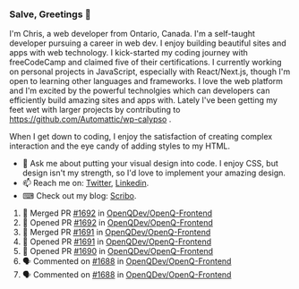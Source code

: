 ### Salve, Greetings 👋

I'm Chris, a web developer from Ontario, Canada. I'm a self-taught developer pursuing a career in web dev. I enjoy building beautiful sites and apps with web technology.
I kick-started my coding journey with freeCodeCamp and claimed five of their certifications.  I currently working on personal projects in JavaScript, especially with React/Next.js, though I'm open to learning other languages and frameworks. I love the web platform and I'm excited by the powerful technolgies which can developers can efficiently build amazing sites and apps with. Lately I've been getting my feet wet with larger projects by contributing to https://github.com/Automattic/wp-calypso .

When I get down to coding, I enjoy the satisfaction of creating complex interaction and the eye candy of adding styles to my HTML. 

- 💬 Ask me about putting your visual design into code. I enjoy CSS, but design isn't my strength, so I'd love to implement your amazing design.
- 📫 Reach me on: [Twitter](https://twitter.com/Christo28120856), [Linkedin](https://www.linkedin.com/in/christopher-stevers-07b9a5204/).
- ⌨ Check out my blog: [Scribo](https://christopherstevers.cf).
<!--
**Christopher-Stevers/Christopher-Stevers** is a ✨ _special_ ✨ repository because its `README.md` (this file) appears on your GitHub profile.

Here are some ideas to get you started:

- 🔭 I’m currently working on ...
- 🌱 I’m currently learning ...
- 👯 I’m looking to collaborate on ...
- 🤔 I’m looking for help with ...
- 😄 Pronouns: ...
- ⚡ Fun fact: ...
-->

<!--START_SECTION:activity-->
1. 🎉 Merged PR [#1692](https://github.com/OpenQDev/OpenQ-Frontend/pull/1692) in [OpenQDev/OpenQ-Frontend](https://github.com/OpenQDev/OpenQ-Frontend)
2. 💪 Opened PR [#1692](https://github.com/OpenQDev/OpenQ-Frontend/pull/1692) in [OpenQDev/OpenQ-Frontend](https://github.com/OpenQDev/OpenQ-Frontend)
3. 🎉 Merged PR [#1691](https://github.com/OpenQDev/OpenQ-Frontend/pull/1691) in [OpenQDev/OpenQ-Frontend](https://github.com/OpenQDev/OpenQ-Frontend)
4. 💪 Opened PR [#1691](https://github.com/OpenQDev/OpenQ-Frontend/pull/1691) in [OpenQDev/OpenQ-Frontend](https://github.com/OpenQDev/OpenQ-Frontend)
5. 💪 Opened PR [#1690](https://github.com/OpenQDev/OpenQ-Frontend/pull/1690) in [OpenQDev/OpenQ-Frontend](https://github.com/OpenQDev/OpenQ-Frontend)
6. 🗣 Commented on [#1688](https://github.com/OpenQDev/OpenQ-Frontend/issues/1688) in [OpenQDev/OpenQ-Frontend](https://github.com/OpenQDev/OpenQ-Frontend)
7. 🗣 Commented on [#1688](https://github.com/OpenQDev/OpenQ-Frontend/issues/1688) in [OpenQDev/OpenQ-Frontend](https://github.com/OpenQDev/OpenQ-Frontend)
<!--END_SECTION:activity-->

